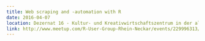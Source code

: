 ```yaml
---
title: Web scraping and -automation with R 
date: 2016-04-07
location: Dezernat 16 - Kultur- und Kreativwirtschaftszentrum in der alten Feuerwache, Heidelberg
link: http://www.meetup.com/R-User-Group-Rhein-Neckar/events/229996313/
---
```


